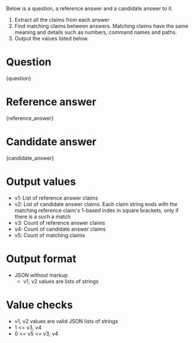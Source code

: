 Below is a question, a reference answer and a candidate answer to it.
1. Extract all the claims from each answer
2. Find matching claims between answers. Matching claims have the same meaning and details such as numbers, command names and paths.
3. Output the values listed below.

# Question
{question}

# Reference answer
{reference_answer}

# Candidate answer
{candidate_answer}

# Output values
* v1: List of reference answer claims
* v2: List of candidate answer claims. Each claim string ends with the matching reference claim's 1-based index in square brackets, only if there is a such a match
* v3: Count of reference answer claims
* v4: Count of candidate answer claims
* v5: Count of matching claims

# Output format
* JSON without markup
  * v1, v2 values are lists of strings

# Value checks
* v1, v2 values are valid JSON lists of strings
* 1 <= v3, v4
* 0 <= v5 <= v3, v4
